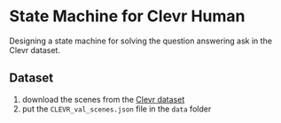 # State Machine for Clevr Human

Designing a state machine for solving the question answering ask in the Clevr dataset.

## Dataset
1. download the scenes from the [Clevr dataset](https://cs.stanford.edu/people/jcjohns/clevr/)
2. put the `CLEVR_val_scenes.json` file in the `data` folder